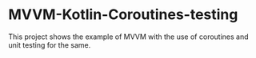 # MVVM-Kotlin-Coroutines-testing
This project shows the example of MVVM with the use of coroutines and unit testing for the same.
